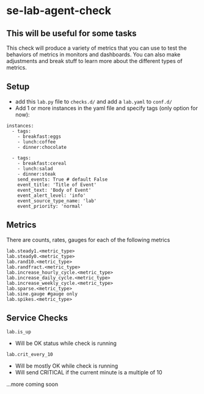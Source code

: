 # se-lab-agent-check

## This will be useful for some tasks

This check will produce a variety of metrics that you can use to test the behaviors of metrics in monitors and dashboards. You can also make adjustments and break stuff to learn more about the different types of metrics.

## Setup

-   add this `lab.py` file to `checks.d/` and add a `lab.yaml` to `conf.d/`
-   Add 1 or more instances in the yaml file and specify tags (only option for now):

```
instances:
  - tags:
    - breakfast:eggs
    - lunch:coffee
    - dinner:chocolate

  - tags:
    - breakfast:cereal
    - lunch:salad
    - dinner:steak
    send_events: True # default False
    event_title: 'Title of Event'
    event_text: 'Body of Event'
    event_alert_level: 'info'
    event_source_type_name: 'lab'
    event_priority: 'normal'

```

## Metrics

There are counts, rates, gauges for each of the following metrics

```
lab.steady1.<metric_type>
lab.steady0.<metric_type>
lab.rand10.<metric_type>
lab.randfract.<metric_type>
lab.increase_hourly_cycle.<metric_type>
lab.increase_daily_cycle.<metric_type>
lab.increase_weekly_cycle.<metric_type>
lab.sparse.<metric_type>
lab.sine.gauge #gauge only
lab.spikes.<metric_type>
```

## Service Checks

`lab.is_up`

-   Will be OK status while check is running

`lab.crit_every_10`

-   Will be mostly OK while check is running
-   Will send CRITICAL if the current minute is a multiple of 10

...more coming soon
